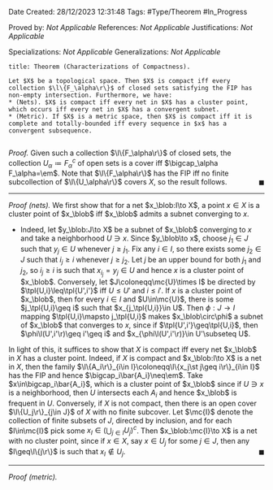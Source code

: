 <div class="topSpace"></div>

Date Created: 28/12/2023 12:31:48
Tags: #Type/Theorem #In_Progress

Proved by: <i>Not Applicable</i>
References: <i>Not Applicable</i>
Justifications: <i>Not Applicable</i>

Specializations: <i>Not Applicable</i>
Generalizations: <i>Not Applicable</i>

``` ad-Theorem
title: Theorem (Characterizations of Compactness).

Let $X$ be a topological space. Then $X$ is compact iff every collection $\l\{F_\alpha\r\}$ of closed sets satisfying the FIP has non-empty intersection. Furthermore, we have:
* (Nets). $X$ is compact iff every net in $X$ has a cluster point, which occurs iff every net in $X$ has a convergent subnet.
* (Metric). If $X$ is a metric space, then $X$ is compact iff it is complete and totally-bounded iff every sequence in $x$ has a convergent subsequence.


```

<i>Proof.</i> Given such a collection $\l\{F_\alpha\r\}$ of closed sets, the collection $U_\alpha\coloneqq F_\alpha^c$ of open sets is a cover iff $\bigcap_\alpha F_\alpha=\em$. Note that $\l\{F_\alpha\r\}$ has the FIP iff no finite subcollection of $\l\{U_\alpha\r\}$ covers $X$, so the result follows.<span style="float:right;">$\blacksquare$</span>

---

<i>Proof (nets).</i> We first show that for a net $x_\blob:I\to X$, a point $x\in X$ is a cluster point of $x_\blob$ iff $x_\blob$ admits a subnet converging to $x$.
* Indeed, let $y_\blob:J\to X$ be a subnet of $x_\blob$ converging to $x$ and take a neighborhood $U\ni x$. Since $y_\blob\to x$, choose $j_1\in J$ such that $y_j\in U$ whenever $j\geq j_1$. Fix any $i\in I$, so there exists some $j_2\in J$ such that $i_j\geq i$ whenever $j\geq j_2$. Let $j$ be an upper bound for both $j_1$ and $j_2$, so $i_j\geq i$ is such that $x_{i_j}=y_j\in U$ and hence $x$ is a cluster point of $x_\blob$. Conversely, let $J\coloneqq\mc{U}\times I$ be directed by $\tpl{U,i}\leq\tpl{U',i'}$ iff $U\leq U'$ and $i\leq i'$. If $x$ is a cluster point of $x_\blob$, then for every $i\in I$ and $U\in\mc{U}$, there is some $j_\tpl{U,i}\geq i$ such that $x_{j_\tpl{U,i}}\in U$. Then $\phi:J\to I$ mapping $\tpl{U,i}\mapsto j_\tpl{U,i}$ makes $x_\blob\circ\phi$ a subnet of $x_\blob$ that converges to $x$, since if $\tpl{U',i'}\geq\tpl{U,i}$, then $\phi\l(U',i'\r)\geq i'\geq i$ and $x_{\phi\l(U',i'\r)}\in U'\subseteq U$.

In light of this, it suffices to show that $X$ is compact iff every net $x_\blob$ in $X$ has a cluster point. Indeed, if $X$ is compact and $x_\blob:I\to X$ is a net in $X$, then the family $\l\{A_i\r\}_{i\in I}\coloneqq\l\{x_j\st j\geq i\r\}_{i\in I}$ has the FIP and hence $\bigcap_i\bar{A_i}\neq\em$. Take $x\in\bigcap_i\bar{A_i}$, which is a cluster point of $x_\blob$ since if $U\ni x$ is a neighborhood, then $U$ intersects each $A_i$ and hence $x_\blob$ is frequent in $U$. Conversely, if $X$ is not compact, then there is an open cover $\l\{U_j\r\}_{j\in J}$ of $X$ with no finite subcover. Let $\mc{I}$ denote the collection of finite subsets of $J$, directed by inclusion, and for each $I\in\mc{I}$ pick some $x_I\in(\bigcup_{j\in I}U_j)^c$. Then $x_\blob:\mc{I}\to X$ is a net with no cluster point, since if $x\in X$, say $x\in U_j$ for some $j\in J$, then any $I\geq\l\{j\r\}$ is such that $x_I\not\in U_j$.<span style="float:right;">$\blacksquare$</span>

---

<i>Proof (metric).</i> 
